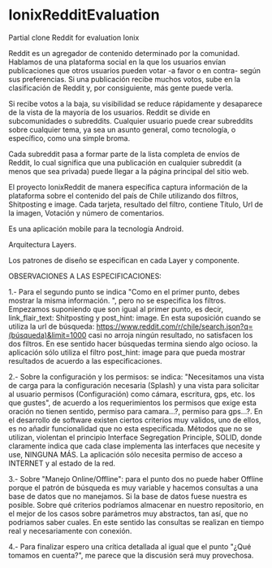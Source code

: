 # IonixRedditEvaluation
Partial clone Reddit for evaluation Ionix

Reddit es un agregador de contenido determinado por la comunidad. Hablamos de una plataforma social en la que los usuarios envían publicaciones que otros usuarios pueden votar -a favor o en contra- según sus preferencias. Si una publicación recibe muchos votos, sube en la clasificación de Reddit y, por consiguiente, más gente puede verla.

Si recibe votos a la baja, su visibilidad se reduce rápidamente y desaparece de la vista de la mayoría de los usuarios. Reddit se divide en subcomunidades o subreddits. Cualquier usuario puede crear subreddits sobre cualquier tema, ya sea un asunto general, como tecnología, o específico, como una simple broma.

Cada subreddit pasa a formar parte de la lista completa de envíos de Reddit, lo cual significa que una publicación en cualquier subreddit (a menos que sea privada) puede llegar a la página principal del sitio web.

El proyecto IonixReddit de manera específica captura información de la plataforma sobre el contenido del país de Chile utilizando dos filtros, Shitposting e image. Cada tarjeta, resultado del filtro, contiene Título, Url de la imagen, Votación y número de comentarios.

Es una aplicación mobile para la tecnología Android.

Arquitectura Layers.

Los patrones de diseño se especifican en cada Layer y componente.

OBSERVACIONES A LAS ESPECIFICACIONES:

1.- Para el segundo punto se indica "Como en el primer punto, debes mostrar la misma información. ", pero no se especifica los filtros. Empezamos suponiendo que son igual al primer punto, es decir, link_flair_text: Shitposting y post_hint: image. En esta suposición cuando se utiliza la url de búsqueda: https://www.reddit.com/r/chile/search.json?q=(búsqueda)&limit=1000 casi no arroja ningún resultado, no satisfacen los dos filtros. En ese sentido hacer búsquedas termina siendo algo ocioso. la aplicación sólo utiliza el filtro post_hint: image para que pueda mostrar resultados de acuerdo a las especificaciones.

2.- Sobre la configuración y los permisos: se indica: "Necesitamos una vista de carga para la configuración necesaria (Splash) y una vista para solicitar al usuario permisos (Configuración) como cámara, escritura, gps, etc. los que gustes", de acuerdo a los requerimientos los permisos que exige esta oración no tienen sentido, permiso para camara...?, permiso para gps...?. En el desarrollo de software existen ciertos criterios muy validos, uno de ellos, es no añadir funcionalidad que no esta especificada. Métodos que no se utilizan, violentan el principio Interface Segregation Principle, SOLID, donde claramente indica que cada clase implementa las interfaces que necesite y use, NINGUNA MÁS. La aplicación sólo necesita permiso de acceso a INTERNET y al estado de la red.  

3.- Sobre "Manejo Online/Offline": para el punto dos no puede haber Offline porque el patrón de búsqueda es muy variable y hacemos consultas a una base de datos que no manejamos. Si la base de datos fuese nuestra es posible. Sobre qué criterios podríamos almacenar en nuestro repositorio, en el mejor de los casos sobre parámetros muy abstractos, tan así, que no podriamos saber cuales. En este sentido las consultas se realizan en tiempo real y necesariamente con conexión.

4.- Para finalizar espero una crítica detallada al igual que el punto "¿Qué tomamos en cuenta?", me parece que la discusión será muy provechosa. 
